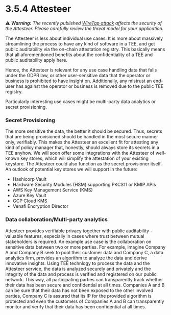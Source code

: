 # 3.5.4 Attesteer

⚠️ ***Warning:️*** *The recently published [WireTap attack](https://wiretap.fail/) affects the security of the Attesteer. Please carefully review the threat model for your application.*

The Attesteer is less about individual use cases. It is more about massively streamlining the process to have any kind of software in a TEE, and get public auditability via the on-chain attestation registry. This basically means that all aforementioned benefits about the confidentiality of a TEE and public auditability apply here.

Hence, the Attesteer is relevant for any use case handling data that falls under the GDPR law, or other user-sensitive data that the operator or business is prohibited to have insight on. Additionally, any mistrust an end-user has against the operator or business is removed due to the public TEE registry.

Particularly interesting use cases might be multi-party data analytics or secret provisioning.

### **Secret Provisioning**

The more sensitive the data, the better it should be secured. Thus, secrets that are being provisioned should be handled in the most secure manner only, verifiably. This makes the Attesteer an excellent fit for attesting any kind of policy manager that, honestly, should always store its secrets in a TEE anyhow. We will soon offer some integrations with the Attesteer of well-known key stores, which will simplify the attestation of your existing keystore. The Attesteer could also function as the secret provisioner itself. An outlook of potential key stores we will support in the future:

* Hashicorp Vault
* Hardware Security Modules (HSM) supporting PKCS11 or KMIP APIs
* AWS Key Management Service (KMS)
* Azure Key Vault
* GCP Cloud KMS
* Venafi Encryption Director

### **Data collaboration/Multi-party analytics**

Attesteer provides verifiable privacy together with public auditability - valuable features, especially in cases where trust between mutual stakeholders is required. An example use case is the collaboration on sensitive data between two or more parties. For example, imagine Company A and Company B seek to pool their customer data and Company C, a data analytics firm, provides an algorithm to analyze the data and derive innovative insights. Using TEE technlogy to process the data and the Attesteer service, the data is analyzed securely and privately and the integrity of the data and process is verified and registered on our public network. This way, all participating parties can transparently track whether their data has been secure and confidential at all times. Companies A and B can be sure that their data has not been exposed to the other involved parties, Company C is assured that its IP for the provided algorithm is protected and even the customers of Companies A and B can transparently monitor and verify that their data has been confidential at all times.


